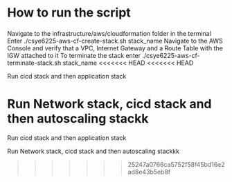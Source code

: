 # How to run the script
###
Navigate to the infrastructure/aws/cloudformation folder in the terminal
Enter ./csye6225-aws-cf-create-stack.sh stack_name
Navigate to the AWS Console and verify that a VPC, Internet Gateway and a Route Table with the IGW attached to it
To terminate the stack enter ./csye6225-aws-cf-terminate-stack.sh stack_name
<<<<<<< HEAD
<<<<<<< HEAD

Run cicd stack and then application stack

Run Network stack, cicd stack and then autoscaling stackk
=======

Run cicd stack and then application stack

Run Network stack, cicd stack and then autoscaling stackkk

>>>>>>> 25247a0766ca5752f58f45bd16e2ad8e43b5eb8f
